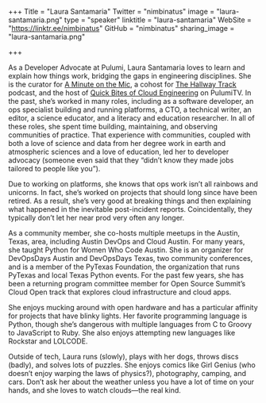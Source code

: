 +++
Title = "Laura Santamaria"
Twitter = "nimbinatus"
image = "laura-santamaria.png"
type = "speaker"
linktitle = "laura-santamaria"
WebSite = "https://linktr.ee/nimbinatus"
GitHub = "nimbinatus"
sharing_image = "laura-santamaria.png"

+++

As a Developer Advocate at Pulumi, Laura Santamaria loves to learn and explain how things work, bridging the gaps in engineering disciplines. She is the curator for <a href="https://aminuteonthemic.com/">A Minute on the Mic</a>, a cohost for <a href="https://thehallwaytrack.fireside.fm/">The Hallway Track</a> podcast, and the host of <a href="https://pulumip.us/quick-bites">Quick Bites of Cloud Engineering</a> on PulumiTV. In the past, she’s worked in many roles, including as a software developer, an ops specialist building and running platforms, a CTO, a technical writer, an editor, a science educator, and a literacy and education researcher. In all of these roles, she spent time building, maintaining, and observing communities of practice. That experience with communities, coupled with both a love of science and data from her degree work in earth and atmospheric sciences and a love of education, led her to developer advocacy (someone even said that they “didn’t know they made jobs tailored to people like you”).

Due to working on platforms, she knows that ops work isn’t all rainbows and unicorns. In fact, she’s worked on projects that should long since have been retired. As a result, she’s very good at breaking things and then explaining what happened in the inevitable post-incident reports. Coincidentally, they typically don’t let her near prod very often any longer.

As a community member, she co-hosts multiple meetups in the Austin, Texas, area, including Austin DevOps and Cloud Austin. For many years, she taught Python for Women Who Code Austin. She is an organizer for DevOpsDays Austin and DevOpsDays Texas, two community conferences, and is a member of the PyTexas Foundation, the organization that runs PyTexas and local Texas Python events. For the past few years, she has been a returning program committee member for Open Source Summit’s Cloud Open track that explores cloud infrastructure and cloud apps.

She enjoys mucking around with open hardware and has a particular affinity for projects that have blinky lights. Her favorite programming language is Python, though she’s dangerous with multiple languages from C to Groovy to JavaScript to Ruby. She also enjoys attempting new languages like Rockstar and LOLCODE.

Outside of tech, Laura runs (slowly), plays with her dogs, throws discs (badly), and solves lots of puzzles. She enjoys comics like Girl Genius (who doesn’t enjoy warping the laws of physics?), photography, camping, and cars. Don’t ask her about the weather unless you have a lot of time on your hands, and she loves to watch clouds—the real kind.
